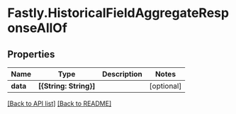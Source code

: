 # Fastly.HistoricalFieldAggregateResponseAllOf

## Properties

Name | Type | Description | Notes
------------ | ------------- | ------------- | -------------
**data** | **[{String: String}]** |  | [optional] 



[[Back to API list]](../../README.md#endpoints) [[Back to README]](../../README.md)
